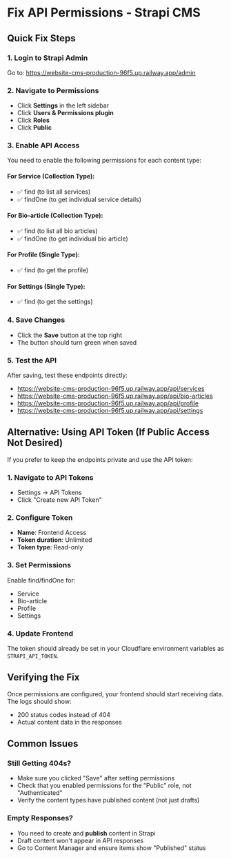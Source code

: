 # Fix API Permissions - Strapi CMS

## Quick Fix Steps

### 1. Login to Strapi Admin
Go to: https://website-cms-production-96f5.up.railway.app/admin

### 2. Navigate to Permissions
- Click **Settings** in the left sidebar
- Click **Users & Permissions plugin**
- Click **Roles**
- Click **Public**

### 3. Enable API Access
You need to enable the following permissions for each content type:

#### For Service (Collection Type):
- ✅ find (to list all services)
- ✅ findOne (to get individual service details)

#### For Bio-article (Collection Type):
- ✅ find (to list all bio articles)
- ✅ findOne (to get individual bio article)

#### For Profile (Single Type):
- ✅ find (to get the profile)

#### For Settings (Single Type):
- ✅ find (to get the settings)

### 4. Save Changes
- Click the **Save** button at the top right
- The button should turn green when saved

### 5. Test the API
After saving, test these endpoints directly:
- https://website-cms-production-96f5.up.railway.app/api/services
- https://website-cms-production-96f5.up.railway.app/api/bio-articles
- https://website-cms-production-96f5.up.railway.app/api/profile
- https://website-cms-production-96f5.up.railway.app/api/settings

## Alternative: Using API Token (If Public Access Not Desired)

If you prefer to keep the endpoints private and use the API token:

### 1. Navigate to API Tokens
- Settings → API Tokens
- Click "Create new API Token"

### 2. Configure Token
- **Name**: Frontend Access
- **Token duration**: Unlimited
- **Token type**: Read-only

### 3. Set Permissions
Enable find/findOne for:
- Service
- Bio-article  
- Profile
- Settings

### 4. Update Frontend
The token should already be set in your Cloudflare environment variables as `STRAPI_API_TOKEN`.

## Verifying the Fix

Once permissions are configured, your frontend should start receiving data. The logs should show:
- 200 status codes instead of 404
- Actual content data in the responses

## Common Issues

### Still Getting 404s?
- Make sure you clicked "Save" after setting permissions
- Check that you enabled permissions for the "Public" role, not "Authenticated"
- Verify the content types have published content (not just drafts)

### Empty Responses?
- You need to create and **publish** content in Strapi
- Draft content won't appear in API responses
- Go to Content Manager and ensure items show "Published" status 